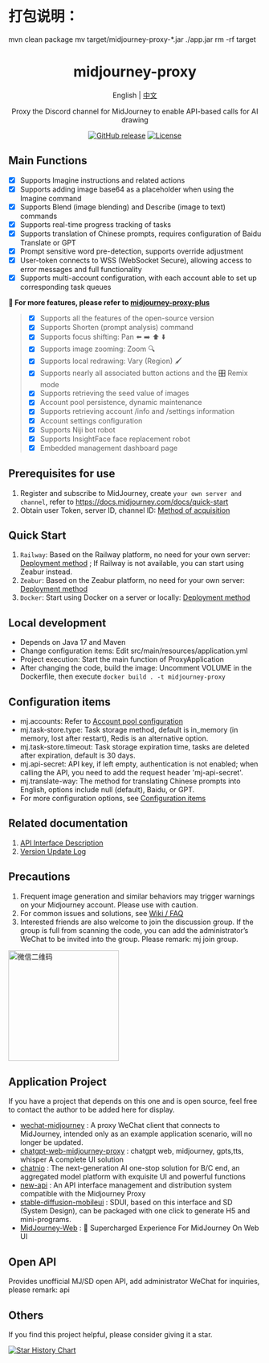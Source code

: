 # 打包说明：
mvn clean package
mv target/midjourney-proxy-*.jar ./app.jar
rm -rf target

<div align="center">

<h1 align="center">midjourney-proxy</h1>

English | [中文](./README_CN.md)

Proxy the Discord channel for MidJourney to enable API-based calls for AI drawing

[![GitHub release](https://img.shields.io/static/v1?label=release&message=v2.6.2&color=blue)](https://www.github.com/novicezk/midjourney-proxy)
[![License](https://img.shields.io/badge/license-Apache%202-4EB1BA.svg)](https://www.apache.org/licenses/LICENSE-2.0.html)

</div>

## Main Functions

- [x] Supports Imagine instructions and related actions
- [x] Supports adding image base64 as a placeholder when using the Imagine command
- [x] Supports Blend (image blending) and Describe (image to text) commands
- [x] Supports real-time progress tracking of tasks
- [x] Supports translation of Chinese prompts, requires configuration of Baidu Translate or GPT
- [x] Prompt sensitive word pre-detection, supports override adjustment
- [x] User-token connects to WSS (WebSocket Secure), allowing access to error messages and full functionality
- [x] Supports multi-account configuration, with each account able to set up corresponding task queues

**🚀 For more features, please refer to [midjourney-proxy-plus](https://github.com/litter-coder/midjourney-proxy-plus)**
> - [x] Supports all the features of the open-source version
> - [x] Supports Shorten (prompt analysis) command
> - [x] Supports focus shifting: Pan ⬅️ ➡️ ⬆️ ⬇️
> - [x] Supports image zooming: Zoom 🔍
> - [x] Supports local redrawing: Vary (Region) 🖌
> - [x] Supports nearly all associated button actions and the 🎛️ Remix mode
> - [x] Supports retrieving the seed value of images
> - [x] Account pool persistence, dynamic maintenance
> - [x] Supports retrieving account /info and /settings information
> - [x] Account settings configuration
> - [x] Supports Niji bot robot
> - [x] Supports InsightFace face replacement robot
> - [x] Embedded management dashboard page

## Prerequisites for use

1. Register and subscribe to MidJourney, create `your own server and channel`, refer
   to https://docs.midjourney.com/docs/quick-start
2. Obtain user Token, server ID, channel ID: [Method of acquisition](./docs/discord-params.md)

## Quick Start

1. `Railway`: Based on the Railway platform, no need for your own server: [Deployment method](./docs/railway-start.md) ;
   If Railway is not available, you can start using Zeabur instead.
2. `Zeabur`: Based on the Zeabur platform, no need for your own server: [Deployment method](./docs/zeabur-start.md)
3. `Docker`: Start using Docker on a server or locally: [Deployment method](./docs/docker-start.md)

## Local development

- Depends on Java 17 and Maven
- Change configuration items: Edit src/main/resources/application.yml
- Project execution: Start the main function of ProxyApplication
- After changing the code, build the image: Uncomment VOLUME in the Dockerfile, then
  execute `docker build . -t midjourney-proxy`

## Configuration items

- mj.accounts: Refer
  to [Account pool configuration](./docs/config.md#%E8%B4%A6%E5%8F%B7%E6%B1%A0%E9%85%8D%E7%BD%AE%E5%8F%82%E8%80%83)
- mj.task-store.type: Task storage method, default is in_memory (in memory, lost after restart), Redis is an alternative
  option.
- mj.task-store.timeout: Task storage expiration time, tasks are deleted after expiration, default is 30 days.
- mj.api-secret: API key, if left empty, authentication is not enabled; when calling the API, you need to add the
  request header 'mj-api-secret'.
- mj.translate-way: The method for translating Chinese prompts into English, options include null (default), Baidu, or
  GPT.
- For more configuration options, see [Configuration items](./docs/config.md)

## Related documentation

1. [API Interface Description](./docs/api.md)
2. [Version Update Log](https://github.com/novicezk/midjourney-proxy/wiki/%E6%9B%B4%E6%96%B0%E8%AE%B0%E5%BD%95)

## Precautions

1. Frequent image generation and similar behaviors may trigger warnings on your Midjourney account. Please use with
   caution.
2. For common issues and solutions, see [Wiki / FAQ](https://github.com/novicezk/midjourney-proxy/wiki/FAQ)
3. Interested friends are also welcome to join the discussion group. If the group is full from scanning the code, you
   can add the administrator’s WeChat to be invited into the group. Please remark: mj join group.

 <img src="https://raw.githubusercontent.com/novicezk/midjourney-proxy/main/docs/manager-qrcode.png" width="220" alt="微信二维码"/>

## Application Project

If you have a project that depends on this one and is open source, feel free to contact the author to be added here for
display.

- [wechat-midjourney](https://github.com/novicezk/wechat-midjourney) : A proxy WeChat client that connects to
  MidJourney, intended only as an example application scenario, will no longer be updated.
- [chatgpt-web-midjourney-proxy](https://github.com/Dooy/chatgpt-web-midjourney-proxy) : chatgpt web, midjourney,
  gpts,tts, whisper A complete UI solution
- [chatnio](https://github.com/Deeptrain-Community/chatnio) : The next-generation AI one-stop solution for B/C end, an aggregated model platform with exquisite UI and powerful functions
- [new-api](https://github.com/Calcium-Ion/new-api) : An API interface management and distribution system compatible with the Midjourney Proxy
- [stable-diffusion-mobileui](https://github.com/yuanyuekeji/stable-diffusion-mobileui) : SDUI, based on this interface
  and SD (System Design), can be packaged with one click to generate H5 and mini-programs.
- [MidJourney-Web](https://github.com/ConnectAI-E/MidJourney-Web) : 🍎 Supercharged Experience For MidJourney On Web UI

## Open API

Provides unofficial MJ/SD open API, add administrator WeChat for inquiries, please remark: api

## Others

If you find this project helpful, please consider giving it a star.

[![Star History Chart](https://api.star-history.com/svg?repos=novicezk/midjourney-proxy&type=Date)](https://star-history.com/#novicezk/midjourney-proxy&Date)
